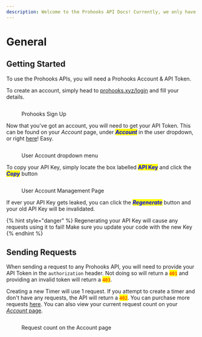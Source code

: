```yaml
---
description: Welcome to the Prohooks API Docs! Currently, we only have the Timers API
---
```


# General

## Getting Started

To use the Prohooks APIs, you will need a Prohooks Account & API Token.

To create an account, simply head to [prohooks.xyz/login](https://prohooks.xyz/login) and fill your details.

<figure><img src="../.gitbook/assets/Getting Started #1.png" alt=""><figcaption><p>Prohooks Sign Up</p></figcaption></figure>

Now that you've got an account, you will need to get your API Token. This can be found on your _Account_ page, under _<mark style="color:blue;">**Account**</mark>_ in the user dropdown, or right [here](https://prohooks.xyz/account)! Easy.

<figure><img src="../.gitbook/assets/Getting Started #2.png" alt=""><figcaption><p>User Account dropdown menu</p></figcaption></figure>

To copy your API Key, simply locate the box labelled <mark style="color:blue;">**API Key**</mark> and click the _<mark style="color:blue;">**Copy**</mark>_ button

<figure><img src="../.gitbook/assets/Getting Started #3.png" alt=""><figcaption><p>User Account Management Page</p></figcaption></figure>

If ever your API Key gets leaked, you can click the _<mark style="color:blue;">**Regenerate**</mark>_ button and your old API Key will be invalidated.

{% hint style="danger" %}
Regenerating your API Key will cause any requests using it to fail! Make sure you update your code with the new Key
{% endhint %}

## Sending Requests

When sending a request to any Prohooks API, you will need to provide your API Token in the `authorization` header. Not doing so will return a <mark style="color:red;">`401`</mark> and providing an invalid token will return a <mark style="color:red;">`403`</mark>.

Creating a new Timer will use 1 request. If you attempt to create a timer and don't have any requests, the API will return a <mark style="color:red;">`402`</mark>. You can purchase more requests [here](https://prohooks.xyz/pricing). You can also view your current request count on your [_Account_ page](https://prohooks.xyz/account).&#x20;

<figure><img src="../.gitbook/assets/Sending Requests #1.png" alt=""><figcaption><p>Request count on the Account page</p></figcaption></figure>

